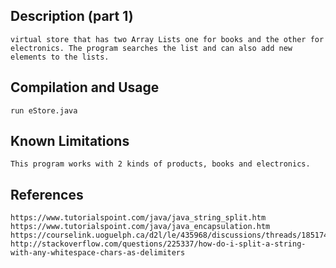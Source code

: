 
## Description (part 1)
    virtual store that has two Array Lists one for books and the other for electronics. The program searches the list and can also add new elements to the lists. 

## Compilation and Usage
    run eStore.java

## Known Limitations
    This program works with 2 kinds of products, books and electronics. 

## References
    https://www.tutorialspoint.com/java/java_string_split.htm
    https://www.tutorialspoint.com/java/java_encapsulation.htm
    https://courselink.uoguelph.ca/d2l/le/435968/discussions/threads/1851742/View
    http://stackoverflow.com/questions/225337/how-do-i-split-a-string-with-any-whitespace-chars-as-delimiters